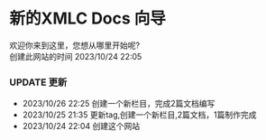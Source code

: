 # 新的XMLC Docs 向导

欢迎你来到这里，您想从哪里开始呢?  
创建此网站的时间 2023/10/24 22:05

### **UPDATE 更新**   
- 2023/10/26 22:25 创建一个新栏目，完成2篇文档编写
- 2023/10/25 21:35 更新tag,创建一个新栏目,2篇文档，1篇制作完成
- 2023/10/24 22:04 创建这个网站
<script src="https://giscus.app/client.js"
        data-repo="XMLC2024/newxmlcweb"
        data-repo-id="R_kgDOKkdzpA"
        data-category="Show and tell"
        data-category-id="DIC_kwDOKkdzpM4CabsJ"
        data-mapping="pathname"
        data-strict="0"
        data-reactions-enabled="1"
        data-emit-metadata="0"
        data-input-position="bottom"
        data-theme="preferred_color_scheme"
        data-lang="zh-CN"
        crossorigin="anonymous"
        async>
</script>